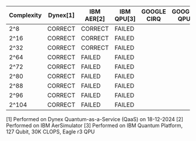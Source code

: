 | Complexity    |     Dynex[1]  |    IBM AER[2] |    IBM QPU[3] |  GOOGLE CIRQ  |  GOOGLE QPU   |        
| ------------- | ------------- | ------------- | ------------- | ------------- | ------------- |
| 2^8           | CORRECT       | CORRECT       | FAILED        |               |               |
| 2^16          | CORRECT       | CORRECT       | FAILED        |               |               |
| 2^32          | CORRECT       | CORRECT       | FAILED        |               |               |
| 2^64          | CORRECT       | FAILED        | FAILED        |               |               |
| 2^72          | CORRECT       | FAILED        | FAILED        |               |               |
| 2^80          | CORRECT       | FAILED        | FAILED        |               |               |
| 2^88          | CORRECT       | FAILED        | FAILED        |               |               |
| 2^96          | CORRECT       | FAILED        | FAILED        |               |               |
| 2^104         | CORRECT       | FAILED        | FAILED        |               |               |

[1] Performed on Dynex Quantum-as-a-Service (QaaS) on 18-12-2024
[2] Performed on IBM AerSimulator
[3] Performed on IBM Quantum Platform, 127 Qubit, 30K CLOPS, Eagle r3 QPU
